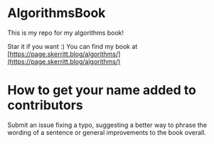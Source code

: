 # AlgorithmsBook

This is my repo for my algorithms book!

Star it if you want :)
You can find my book at [https://page.skerritt.blog/algorithms/](https://page.skerritt.blog/algorithms/)

# How to get your name added to contributors
Submit an issue fixing a typo, suggesting a better way to phrase the wording of a sentence or general improvements to the book overall.
